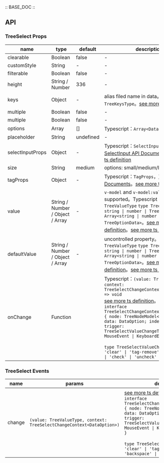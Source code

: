 :: BASE_DOC ::

## API


### TreeSelect Props

name | type | default | description | required
-- | -- | -- | -- | --
clearable | Boolean | false | \- | N
customStyle | String | - | \- | N
filterable | Boolean | false | \- | N
height | String / Number | 336 | \- | N
keys | Object | - | alias filed name in data。Typescript：`TreeKeysType`。[see more ts definition](https://github.com/Tencent/tdesign-mobile-vue/blob/develop/src/common.ts) | N
multiple | Boolean | false | \- | N
multiple | Boolean | false | \- | N
options | Array | [] | Typescript：`Array<DataOption>` | N
placeholder | String | undefined | \- | N
selectInputProps | Object | - | Typescript：`SelectInputProps`，[SelectInput API Documents](./select-input?tab=api)。[see more ts definition](https://github.com/Tencent/tdesign-mobile-vue/tree/develop/src/tree-select/type.ts) | N
size | String | medium | options: small/medium/large | N
tagProps | Object | - | Typescript：`TagProps`，[Tag API Documents](./tag?tab=api)。[see more ts definition](https://github.com/Tencent/tdesign-mobile-vue/tree/develop/src/tree-select/type.ts) | N
value | String / Number / Object / Array | - | `v-model` and `v-model:value` is supported。Typescript：`TreeValueType` `type TreeSelectValue = string \| number \| TreeOptionData \| Array<string \| number \| TreeOptionData>`。[see more ts definition](https://github.com/Tencent/tdesign-mobile-vue/blob/develop/src/common.ts)。[see more ts definition](https://github.com/Tencent/tdesign-mobile-vue/tree/develop/src/tree-select/type.ts) | N
defaultValue | String / Number / Object / Array | - | uncontrolled property。Typescript：`TreeValueType` `type TreeSelectValue = string \| number \| TreeOptionData \| Array<string \| number \| TreeOptionData>`。[see more ts definition](https://github.com/Tencent/tdesign-mobile-vue/blob/develop/src/common.ts)。[see more ts definition](https://github.com/Tencent/tdesign-mobile-vue/tree/develop/src/tree-select/type.ts) | N
onChange | Function |  | Typescript：`(value: TreeValueType, context: TreeSelectChangeContext<DataOption>) => void`<br/>[see more ts definition](https://github.com/Tencent/tdesign-mobile-vue/tree/develop/src/tree-select/type.ts)。<br/>`interface TreeSelectChangeContext<DataOption> { node: TreeNodeModel<DataOption>; data: DataOption; index?: number; trigger: TreeSelectValueChangeTrigger; e?: MouseEvent \| KeyboardEvent \| Event }`<br/><br/>`type TreeSelectValueChangeTrigger = 'clear' \| 'tag-remove' \| 'backspace' \| 'check' \| 'uncheck'`<br/> | N

### TreeSelect Events

name | params | description
-- | -- | --
change | `(value: TreeValueType, context: TreeSelectChangeContext<DataOption>)` | [see more ts definition](https://github.com/Tencent/tdesign-mobile-vue/tree/develop/src/tree-select/type.ts)。<br/>`interface TreeSelectChangeContext<DataOption> { node: TreeNodeModel<DataOption>; data: DataOption; index?: number; trigger: TreeSelectValueChangeTrigger; e?: MouseEvent \| KeyboardEvent \| Event }`<br/><br/>`type TreeSelectValueChangeTrigger = 'clear' \| 'tag-remove' \| 'backspace' \| 'check' \| 'uncheck'`<br/>
